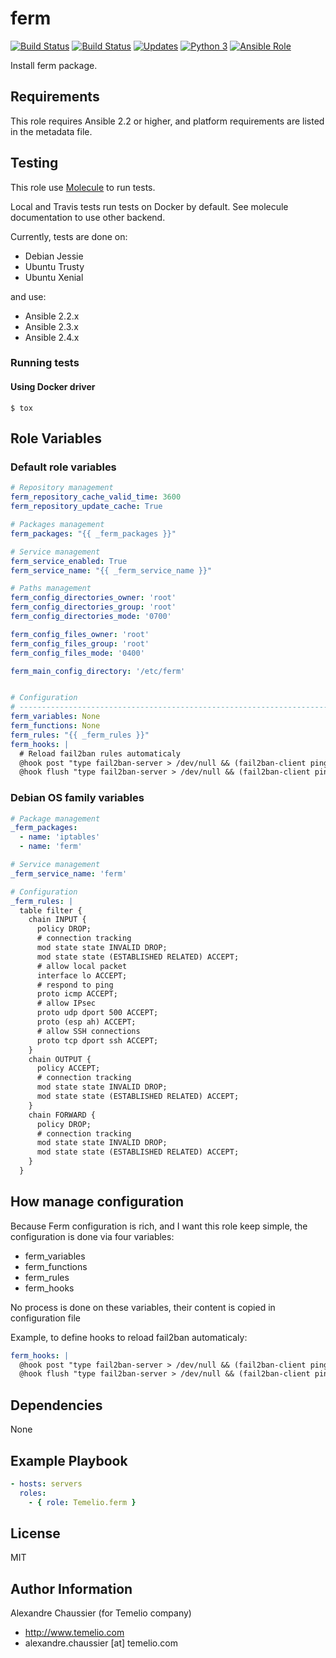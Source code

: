 # ferm

[![Build Status](https://img.shields.io/travis/Temelio/ansible-role-ferm/master.svg?label=travis_master)](https://travis-ci.org/Temelio/ansible-role-ferm)
[![Build Status](https://img.shields.io/travis/Temelio/ansible-role-ferm/develop.svg?label=travis_develop)](https://travis-ci.org/Temelio/ansible-role-ferm)
[![Updates](https://pyup.io/repos/github/Temelio/ansible-role-ferm/shield.svg)](https://pyup.io/repos/github/Temelio/ansible-role-ferm/)
[![Python 3](https://pyup.io/repos/github/Temelio/ansible-role-ferm/python-3-shield.svg)](https://pyup.io/repos/github/Temelio/ansible-role-ferm/)
[![Ansible Role](https://img.shields.io/ansible/role/7902.svg)](https://galaxy.ansible.com/Temelio/ferm/)

Install ferm package.

## Requirements

This role requires Ansible 2.2 or higher,
and platform requirements are listed in the metadata file.

## Testing

This role use [Molecule](https://github.com/metacloud/molecule/) to run tests.

Local and Travis tests run tests on Docker by default.
See molecule documentation to use other backend.

Currently, tests are done on:
- Debian Jessie
- Ubuntu Trusty
- Ubuntu Xenial

and use:
- Ansible 2.2.x
- Ansible 2.3.x
- Ansible 2.4.x

### Running tests

#### Using Docker driver

```
$ tox
```

## Role Variables

### Default role variables

``` yaml
# Repository management
ferm_repository_cache_valid_time: 3600
ferm_repository_update_cache: True

# Packages management
ferm_packages: "{{ _ferm_packages }}"

# Service management
ferm_service_enabled: True
ferm_service_name: "{{ _ferm_service_name }}"

# Paths management
ferm_config_directories_owner: 'root'
ferm_config_directories_group: 'root'
ferm_config_directories_mode: '0700'

ferm_config_files_owner: 'root'
ferm_config_files_group: 'root'
ferm_config_files_mode: '0400'

ferm_main_config_directory: '/etc/ferm'


# Configuration
# -----------------------------------------------------------------------------
ferm_variables: None
ferm_functions: None
ferm_rules: "{{ _ferm_rules }}"
ferm_hooks: |
  # Reload fail2ban rules automaticaly
  @hook post "type fail2ban-server > /dev/null && (fail2ban-client ping > /dev/null && fail2ban-client reload > /dev/null || true) || true";
  @hook flush "type fail2ban-server > /dev/null && (fail2ban-client ping > /dev/null && fail2ban-client reload > /dev/null || true) || true";
```

### Debian OS family variables

``` yaml
# Package management
_ferm_packages:
  - name: 'iptables'
  - name: 'ferm'

# Service management
_ferm_service_name: 'ferm'

# Configuration
_ferm_rules: |
  table filter {
    chain INPUT {
      policy DROP;
      # connection tracking
      mod state state INVALID DROP;
      mod state state (ESTABLISHED RELATED) ACCEPT;
      # allow local packet
      interface lo ACCEPT;
      # respond to ping
      proto icmp ACCEPT;
      # allow IPsec
      proto udp dport 500 ACCEPT;
      proto (esp ah) ACCEPT;
      # allow SSH connections
      proto tcp dport ssh ACCEPT;
    }
    chain OUTPUT {
      policy ACCEPT;
      # connection tracking
      mod state state INVALID DROP;
      mod state state (ESTABLISHED RELATED) ACCEPT;
    }
    chain FORWARD {
      policy DROP;
      # connection tracking
      mod state state INVALID DROP;
      mod state state (ESTABLISHED RELATED) ACCEPT;
    }
  }
```

## How manage configuration

Because Ferm configuration is rich, and I want this role keep simple, the
configuration is done via four variables:
* ferm_variables
* ferm_functions
* ferm_rules
* ferm_hooks

No process is done on these variables, their content is copied in configuration
file

Example, to define hooks to reload fail2ban automaticaly:
``` yaml
ferm_hooks: |
  @hook post "type fail2ban-server > /dev/null && (fail2ban-client ping > /dev/null && fail2ban-client reload > /dev/null || true) || true";
  @hook flush "type fail2ban-server > /dev/null && (fail2ban-client ping > /dev/null && fail2ban-client reload > /dev/null || true) || true";
```

## Dependencies

None

## Example Playbook

``` yaml
- hosts: servers
  roles:
    - { role: Temelio.ferm }
```

## License

MIT

## Author Information

Alexandre Chaussier (for Temelio company)
- http://www.temelio.com
- alexandre.chaussier [at] temelio.com

